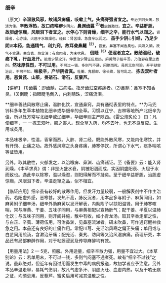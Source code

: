 ### 细辛

〔原文〕**辛温散风邪，故诸风痹痛，咳嗽上气，头痛脊强者宜之。**<small>专治少阴头痛，独活为使。</small>**辛散浮热，故口疮喉痹**<small>少阴火。</small>**鼻渊齿䘌 <sup>(1)</sup>者**<small>虫蚀脓烂。</small>**宜之。辛益肝胆，故胆虚惊癎，风眼泪下者宜之。水停心下则肾燥，细辛之辛，能行水气以润之。**<small>肾燥者，心亦燥，火屈于水故燥也。经曰：肾苦燥，急食辛以润之。</small> **虽手少阴**<small>心</small>**引经，乃足少阴**<small>肾</small>**本药，能通精气、利九窍，故耳聋鼻齆<sup>（2）</sup>，**<small>音瓮，鼻塞不闻香臭也。风寒入脑，故气不宣通。寒宜表，热宜清；有息肉者，为末吹鼻</small>。 **倒睫<sup>（3）</sup>便涩者宜之。散结温经，破痰下乳，行血发汗。**<small>能发少阴之汗。仲景治少阴证反发热，麻黄附子细辛汤，乃治邪在里之表剂。</small>**然味厚性烈，不可过用。**<small>不可过一钱，多则气不通，闷绝而死。虽死无伤可验。开平狱尝治此，不可不知。</small>**味极辛，产华阴者真。**<small>杜蘅、鬼督邮、徐长卿，皆可乱之。</small> **拣去双叶者用。恶黄芪、山茱，畏硝石、滑石，反藜芦。**

【讲解】 (1)齿䘌：即齿龋，古病名。指牙齿蛀空疼痛者。(2)鼻齆：鼻塞不知香臭。(3)倒睫：指眼睫毛倒入，内刺睛珠，涩痛流泪。

**细辛善祛风散寒止痛，温肺化饮，宣通鼻窍，具有通彻表里的特点。**为马兜铃科多年生草本植物北细辛或华细辛的全草。习惯以辽宁、吉林等地所产北细辛为佳，所以处方常写北细辛或辽细辛，华细辛则主产陕西。《雷公炮炙论 》 曰：凡使细辛，一 一拣去双叶，服之害人。现全草入药，均不去叶，也无不良反应。生用或炙用。

本品味极辛，性温，香窜而烈。入肺、肾二经。既能外散风寒，又能内化寒饮，并有开窍、止痛之功。故外感风寒之头身疼痛，肺寒停饮，所谓心下水气，痰多喘咳等证皆用。

另外，取其散性，火郁发之，以治喉痹、鼻渊、齿痛诸证。至《备要》云：能入肾润燥，《本草求真》谓：非是火盛水衰，阴被阳涸而成，实因阴盛阳衰、火屈于水而致也。遇此辛以除寒，温以燥湿，则阳得解而不凝矣。至于细辛益肝胆，治胆虚惊癎，风眼泪下者，辛温走窜之品，似不相宜。

【临证应用】细辛虽有较好的散寒作用，但发汗力量较弱，一般解表剂中不作主治药。若阳虚外感，恶寒甚，发热不高，脉反沉者，用本品多与附子、麻黄同用，如麻黄附子细辛汤，细辛外助麻黄以发汗解表，内助附子以扶阳温肾。用于肺寒咳喘，常与麻黄、干姜、五味子同用，与麻黄相配以宣畅肺气；配干姜、半夏以温肺化饮；与五味子同用，则开阖并施，散中有收，如小青龙汤。取其辛香走窜之性，与白芷、辛荑、薄荷伍用，可治鼻渊，见鼻塞流涕者。研末吹鼻，可作通窍醒神救急之用。本品还有良好的止痛作用。常配川芎、羌活治风寒之偏正头痛；单用或与白芷同用煎汤，含漱治牙痛；配羌活、秦艽、防风等又治风湿痹痛。药理研究，本品还有局部麻醉作用，对于粘膜浸润及传导麻醉均有效。

【用量用法】2 — 5克，煎服。外用适量，细辛辛散力强，用量不宜过大。《本草别论》云：若单用末，不可过一钱，多则气闷塞不通者死。故有“细辛不过钱”之说。虽非绝对，但近年有因过用而发生中毒的病例报道，故初学者应予注意。另外本品辛温走窜，易耗气伤阴，故凡气虚多汗、阴虚火旺、血虚内热，以及干咳无痰之证，均须忌用。反藜芦。蜜炙后用可减其温散之性。
